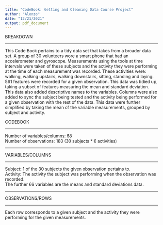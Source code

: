 ```yaml
---
title: "CodeBook: Getting and Cleaning Data Course Project"
author: "Alonzo"
date: "12/21/2021"
output: pdf_document
---
```


BREAKDOWN
_________
This Code Book pertains to a tidy data set that takes from a broader data set. A group of 30 volunteers wore a smart phone that had an accelerometer and gyroscope. Measurements using the tools at time intervals were taken of these subjects and the activity they were performing at the time of each measurement was recorded. These activities were: walking, walking upstairs, walking downstairs, sitting, standing and laying. 561 features were recorded for a given observation. This data was tidied up, taking a subset of features measuring the mean and standard deviation. This data also added descriptive names to the variables. Columns were also added to sync the subject being tested and the activity being performed for a given observation with the rest of the data. This data were further simplified by taking the mean of the variable measurements, grouped by subject and activity.


CODEBOOK
________
Number of variables/columns: 68                                                                                              
Number of observations: 180 (30 subjects * 6 activities)
________
VARIABLES/COLUMNS
________
Subject: 1 of the 30 subjects the given observation pertains to.                                                                             
Activity: The activity the subject was performing when the observation was recorded.                                         
The further 66 variables are the means and standard deviations data.
________
OBSERVATIONS/ROWS
________
Each row corresponds to a given subject and the activity they were performing for the given measurements.




